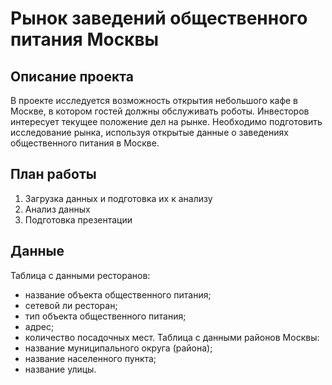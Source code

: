 # Рынок заведений общественного питания Москвы
## Описание проекта

В проекте исследуется возможность открытия небольшого кафе в Москве, в котором гостей должны обслуживать роботы. Инвесторов интересует текущее положение дел на рынке.
Необходимо подготовить исследование рынка, используя открытые данные о заведениях общественного питания в Москве.

## План работы
1. Загрузка данных и подготовка их к анализу
2. Анализ данных
3. Подготовка презентации

## Данные
Таблица с данными ресторанов:
- название объекта общественного питания;
- сетевой ли ресторан;
- тип объекта общественного питания;
- адрес;
- количество посадочных мест.
Таблица с данными районов Москвы:
- название муниципального округа (района);
- название населенного пункта;
- название улицы.